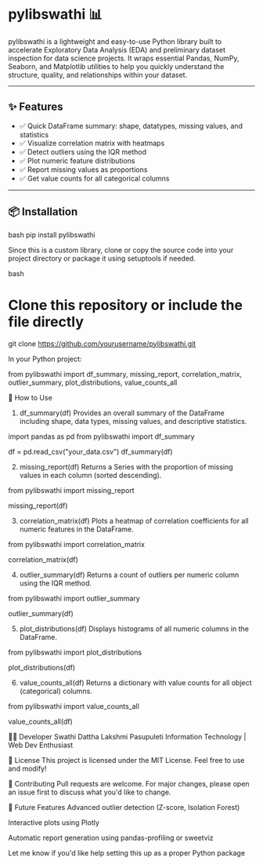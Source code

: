 # pylibswathi 📊

pylibswathi is a lightweight and easy-to-use Python library built to accelerate Exploratory Data Analysis (EDA) and preliminary dataset inspection for data science projects. It wraps essential Pandas, NumPy, Seaborn, and Matplotlib utilities to help you quickly understand the structure, quality, and relationships within your dataset.

---

## ✨ Features

- ✅ Quick DataFrame summary: shape, datatypes, missing values, and statistics  
- ✅ Visualize correlation matrix with heatmaps  
- ✅ Detect outliers using the IQR method  
- ✅ Plot numeric feature distributions  
- ✅ Report missing values as proportions  
- ✅ Get value counts for all categorical columns  

---

## 📦 Installation


bash
pip install pylibswathi


Since this is a custom library, clone or copy the source code into your project directory or package it using setuptools if needed.

bash
# Clone this repository or include the file directly
git clone https://github.com/yourusername/pylibswathi.git




In your Python project:




from pylibswathi import df_summary, missing_report, correlation_matrix, outlier_summary, plot_distributions, value_counts_all




🧪 How to Use


1. df_summary(df)
Provides an overall summary of the DataFrame including shape, data types, missing values, and descriptive statistics.



import pandas as pd
from pylibswathi import df_summary

df = pd.read_csv("your_data.csv")
df_summary(df)


2. missing_report(df)
Returns a Series with the proportion of missing values in each column (sorted descending).


from pylibswathi import missing_report

missing_report(df)


3. correlation_matrix(df)
Plots a heatmap of correlation coefficients for all numeric features in the DataFrame.


from pylibswathi import correlation_matrix

correlation_matrix(df)



4. outlier_summary(df)
Returns a count of outliers per numeric column using the IQR method.

from pylibswathi import outlier_summary

outlier_summary(df)


5. plot_distributions(df)
Displays histograms of all numeric columns in the DataFrame.


from pylibswathi import plot_distributions

plot_distributions(df)


6. value_counts_all(df)
Returns a dictionary with value counts for all object (categorical) columns.


from pylibswathi import value_counts_all

value_counts_all(df)



🧑‍💻 Developer
Swathi Dattha Lakshmi Pasupuleti
Information Technology | Web Dev Enthusiast

📜 License
This project is licensed under the MIT License. Feel free to use and modify!

🙌 Contributing
Pull requests are welcome. For major changes, please open an issue first to discuss what you'd like to change.

🧠 Future Features
Advanced outlier detection (Z-score, Isolation Forest)

Interactive plots using Plotly

Automatic report generation using pandas-profiling or sweetviz


Let me know if you'd like help setting this up as a proper Python package